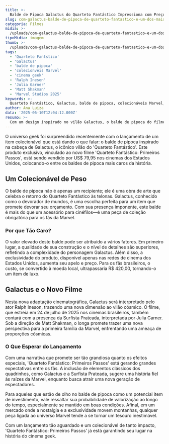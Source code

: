 ```yaml
---
title: >-
  Balde de Pipoca Galactus do Quarteto Fantástico Impressiona com Preço Astronômico
slug: com-galactus-balde-de-pipoca-de-quarteto-fantastico-e-um-dos-mais-caros-de-todos-os-tempos
categoria: Filmes
midia: >-
  /uploads/com-galactus-balde-de-pipoca-de-quarteto-fantastico-e-um-dos-mais-caros-de-todos-os-tempos-thumb.webp
tipoMidia: imagem
thumb: >-
  /uploads/com-galactus-balde-de-pipoca-de-quarteto-fantastico-e-um-dos-mais-caros-de-todos-os-tempos-thumb.webp
tags:
  - 'Quarteto Fantstico'
  - 'Galactus'
  - 'balde de pipoca'
  - 'colecionveis Marvel'
  - 'cinema geek'
  - 'Ralph Ineson'
  - 'Julia Garner'
  - 'Matt Shakman'
  - 'Marvel Studios 2025'
keywords: >-
  Quarteto Fantástico, Galactus, balde de pipoca, colecionáveis Marvel, cinema geek, Ralph Ineson, Julia Garner, Matt Shakman, Marvel Studios 2025
author: Ana Luiza
data: '2025-06-10T12:04:12.000Z'
resumo: >-
  Com um design inspirado no vilão Galactus, o balde de pipoca do filme 'Quarteto Fantástico: Primeiros Passos' está entre os mais caros já lançados, custando US$ 79,95 nos Estados Unidos.
---
```


O universo geek foi surpreendido recentemente com o lançamento de um item colecionável que está dando o que falar: o balde de pipoca inspirado na cabeça de Galactus, o icônico vilão do 'Quarteto Fantástico'. Este produto exclusivo, vinculado ao novo filme 'Quarteto Fantástico: Primeiros Passos', está sendo vendido por US$ 79,95 nos cinemas dos Estados Unidos, colocando-o entre os baldes de pipoca mais caros da história.

## Um Colecionável de Peso

O balde de pipoca não é apenas um recipiente; ele é uma obra de arte que celebra o retorno do Quarteto Fantástico às telonas. Galactus, conhecido como o devorador de mundos, é uma escolha perfeita para um item que promete devorar seu orçamento. Com sua presença imponente, este balde é mais do que um acessório para cinéfilos—é uma peça de coleção obrigatória para os fãs da Marvel.

### Por que Tão Caro?

O valor elevado deste balde pode ser atribuído a vários fatores. Em primeiro lugar, a qualidade de sua construção e o nível de detalhes são superiores, refletindo a complexidade do personagem Galactus. Além disso, a exclusividade do produto, disponível apenas nas redes de cinema dos Estados Unidos, aumenta seu apelo e preço. Para os fãs brasileiros, o custo, se convertido à moeda local, ultrapassaria R$ 420,00, tornando-o um item de luxo.

## Galactus e o Novo Filme

Nesta nova adaptação cinematográfica, Galactus será interpretado pelo ator Ralph Ineson, trazendo uma nova dimensão ao vilão cósmico. O filme, que estreia em 24 de julho de 2025 nos cinemas brasileiros, também contará com a presença da Surfista Prateada, interpretada por Julia Garner. Sob a direção de Matt Shakman, o longa promete trazer uma nova perspectiva para a primeira família da Marvel, enfrentando uma ameaça de proporções cósmicas.

### O Que Esperar do Lançamento

Com uma narrativa que promete ser tão grandiosa quanto os efeitos especiais, 'Quarteto Fantástico: Primeiros Passos' está gerando grandes expectativas entre os fãs. A inclusão de elementos clássicos dos quadrinhos, como Galactus e a Surfista Prateada, sugere uma história fiel às raízes da Marvel, enquanto busca atrair uma nova geração de espectadores.

Para aqueles que estão de olho no balde de pipoca como um potencial item de investimento, vale ressaltar sua probabilidade de valorização ao longo do tempo, especialmente se mantido em boas condições. Afinal, em um mercado onde a nostalgia e a exclusividade movem montanhas, qualquer peça ligada ao universo Marvel tende a se tornar um tesouro inestimável.

Com um lançamento tão aguardado e um colecionável de tanto impacto, 'Quarteto Fantástico: Primeiros Passos' já está garantindo seu lugar na história do cinema geek.